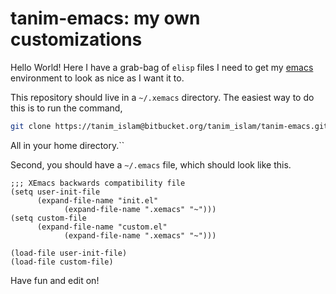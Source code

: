 # tanim-emacs: my own customizations

Hello World! Here I have a grab-bag of `elisp` files I need to get my [emacs](https://www.gnu.org/software/emacs/) environment to look as nice as I want it to.

This repository should live in a `~/.xemacs` directory. The easiest way to do this is to run the command,
```bash
git clone https://tanim_islam@bitbucket.org/tanim_islam/tanim-emacs.git .xemacs
```
All in your home directory.``

Second, you should have a `~/.emacs` file, which should look like this.
```elisp
;;; XEmacs backwards compatibility file
(setq user-init-file
      (expand-file-name "init.el"
			(expand-file-name ".xemacs" "~")))
(setq custom-file
      (expand-file-name "custom.el"
			(expand-file-name ".xemacs" "~")))

(load-file user-init-file)
(load-file custom-file)
```
Have fun and edit on!
